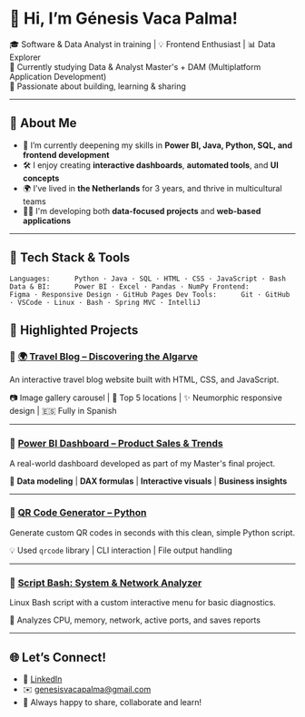 # 👋 Hi, I’m Génesis Vaca Palma!

🎓 Software & Data Analyst in training | 💡 Frontend Enthusiast | 📊 Data Explorer  
🚀 Currently studying Data & Analyst Master's + DAM (Multiplatform Application Development)  
💼 Passionate about building, learning & sharing  

---

## 🌱 About Me

- 🧠 I’m currently deepening my skills in **Power BI, Java, Python, SQL, and frontend development**  
- 🛠️ I enjoy creating **interactive dashboards**, **automated tools**, and **UI concepts**  
- 🌍 I’ve lived in **the Netherlands** for 3 years, and thrive in multicultural teams  
- 👩‍💻 I'm developing both **data-focused projects** and **web-based applications**  

---

## 🧰 Tech Stack & Tools

`Languages:      Python · Java · SQL · HTML · CSS · JavaScript · Bash
Data & BI:      Power BI · Excel · Pandas · NumPy
Frontend:       Figma · Responsive Design · GitHub Pages
Dev Tools:      Git · GitHub · VSCode · Linux · Bash · Spring MVC · IntelliJ`

## 📌 Highlighted Projects

### 🔗 [🌍 Travel Blog – Discovering the Algarve](https://github.com/genesisvaca/travel-blog-algarve-spanish)
An interactive travel blog website built with HTML, CSS, and JavaScript.

📷 Image gallery carousel | 🧭 Top 5 locations | ✨ Neumorphic responsive design | 🇪🇸 Fully in Spanish

---

### 🔗 [Power BI Dashboard – Product Sales & Trends](https://github.com/genesisvaca/PowerBI-Obtencion_Manipulacion)
A real-world dashboard developed as part of my Master's final project.  

🧩 **Data modeling** | **DAX formulas** | **Interactive visuals** | **Business insights**

---

### 🔗 [QR Code Generator – Python](https://github.com/genesisvaca/QR-Code-Generator)
Generate custom QR codes in seconds with this clean, simple Python script.  

💡 Used `qrcode` library | CLI interaction | File output handling

---

### 🔗 [Script Bash: System & Network Analyzer](https://github.com/genesisvaca/Ejercicios)
Linux Bash script with a custom interactive menu for basic diagnostics.  

📡 Analyzes CPU, memory, network, active ports, and saves reports

---

## 🌐 Let’s Connect!

- 💼 [LinkedIn](https://www.linkedin.com/in/genesisvacapalma/)
- ✉️ genesisvacapalma@gmail.com  
- 💬 Always happy to share, collaborate and learn!
